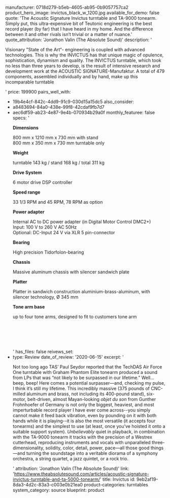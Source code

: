 manufacturer: 0718d279-b5eb-4605-ab95-0b9057757ca2
product_hero_image: invictus_black_w_1200.jpg
available_for_demo: false
quote: 'The Acoustic Signature Invictus turntable and TA-9000 tonearm. Simply put, this ultra-expensive bit of Teutonic engineering is the best record player (by far) that I have heard in my home. And the difference between it and other rivals isn’t trivial or a matter of nuance.'
quote_attribution: 'Jonathon Valin (The Absolute Sound)'
description: '<p>Visionary "State of the Art“- engineering is coupled with advanced technologies. This is why the INVICTUS has that unique magic of opulence, sophistication, dynamism and quality. The INVICTUS turntable, which took no less than three years to develop, is the result of intensive research and development work at the ACOUSTIC SIGNATURE-Manufaktur. A total of 479 components, assembled individually and by hand, make up this incomparable turntable</p>'
price: 199900
pairs_well_with:
  - 19b4e4cf-842c-4dd9-91c9-030d15a15dc5
also_consider:
  - a8483694-84a0-438e-99f8-42cdaf9fb7d7
  - aec6df59-ab23-4e87-9e4b-070934b29a0f
monthly_featuree: false
specs: '<p><strong>Dimensions</strong></p><p>800 mm x 1210 mm x 730 mm with stand<br>800 mm x 350 mm x 730 mm turntable only</p><p><strong>Weight</strong></p><p>turntable 143 kg / stand 168 kg / total 311 kg</p><p><strong>Drive System</strong></p><p>6 motor drive DSP controller</p><p><strong>Speed range</strong></p><p>33 1/3 RPM and 45 RPM, 78 RPM as option</p><p><strong>Power adapter</strong></p><p>Internal AC to DC power adapter (in Digital Motor Control DMC2+)<br>Input: 100 V to 260 V AC 50Hz<br>Optional: DC-Input 24 V via XLR 5 pin-connector</p><p><strong>Bearing</strong></p><p>High precision Tidorfolon-bearing</p><p><strong>Chassis</strong></p><p>Massive aluminum chassis with silencer sandwich plate</p><p><strong>Platter</strong></p><p>Platter in sandwich construction aluminium-brass-aluminum, with silencer technology, Ø 345 mm</p><p><strong>Tone arm base</strong></p><p>up to four tone arms, designed to fit to customers tone arm</p><p><br></p><p><br><br></p>'
has_files: false
reivews_set:
  -
    type: Review
    date_of_review: '2020-06-15'
    excerpt: '<p>Not too long ago TAS’ Paul Seydor reported that the TechDAS Air Force One turntable with Graham Phantom Elite tonearm produced a sound from LPs that was “not likely to be surpassed in our lifetime.” Well…beep, beep! Here comes a potential surpasser—and, checking my pulse, I think it’s still my lifetime. This incredibly massive (375 pounds of CNC-milled aluminum and brass, not including its 400-pound stand), six-motor, belt-driven, almost Mayan-looking&nbsp;<em>objet du son</em>&nbsp;from Gunther Frohnhoefer of Germany is not only the biggest, heaviest, and most imperturbable record player I have ever come across--you simply cannot make it feed back vibration, even by pounding on it with both hands while it is playing--it is also the most versatile (it accepts four tonearms) and the simplest to use (at least, once you’ve hoisted it onto a suitable support system).&nbsp;<em>Unbelievably</em>&nbsp;quiet in playback, in combination with the TA-9000 tonearm it tracks with the precision of a Westrex cutterhead, reproducing instruments and vocals with unparalleled three-dimensionality, solidity, color, detail, power, pace—all those good things—and turning the soundstage into a veritable diorama of a symphony orchestra, a string quartet, a jazz quintet, or a rock trio.</p>'
    attribution: 'Jonathon Valin (The Absolute Sound)'
    link: 'https://www.theabsolutesound.com/articles/acoustic-signature-invictus-turntable-and-ta-5000-tonearm/'
title: Invictus
id: 9eb2af19-8da3-4d2c-83a3-c003e0b21ea0
product-categories: turntables
system_category: source
blueprint: product
